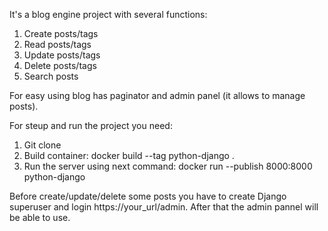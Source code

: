 It's a blog engine project with several functions:

1. Create posts/tags 
2. Read posts/tags
3. Update posts/tags
4. Delete posts/tags
5. Search posts

For easy using blog has paginator and admin panel (it allows to manage posts). 

For steup and run the project you need:
1. Git clone
2. Build container: docker build --tag python-django .
3. Run the server using next command: docker run --publish 8000:8000 python-django 

Before create/update/delete some posts you have to create Django superuser and login https://your_url/admin.
After that the admin pannel will be able to use.
